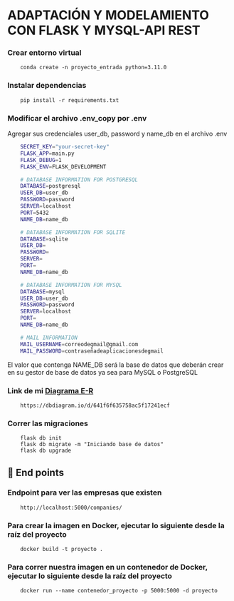 # ADAPTACIÓN Y MODELAMIENTO CON FLASK Y MYSQL-API REST

### Crear entorno virtual

```console
    conda create -n proyecto_entrada python=3.11.0
```
### Instalar dependencias

```console
    pip install -r requirements.txt
```

### Modificar el archivo .env_copy por .env

Agregar sus credenciales user_db, password y name_db en el archivo .env

```bash
    SECRET_KEY="your-secret-key"
    FLASK_APP=main.py
    FLASK_DEBUG=1
    FLASK_ENV=FLASK_DEVELOPMENT

    # DATABASE INFORMATION FOR POSTGRESQL
    DATABASE=postgresql
    USER_DB=user_db
    PASSWORD=password
    SERVER=localhost
    PORT=5432
    NAME_DB=name_db

    # DATABASE INFORMATION FOR SQLITE
    DATABASE=sqlite
    USER_DB=
    PASSWORD=
    SERVER=
    PORT=
    NAME_DB=name_db

    # DATABASE INFORMATION FOR MYSQL
    DATABASE=mysql
    USER_DB=user_db
    PASSWORD=password
    SERVER=localhost
    PORT=
    NAME_DB=name_db

    # MAIL INFORMATION
    MAIL_USERNAME=correodegmail@gmail.com
    MAIL_PASSWORD=contraseñadeaplicacionesdegmail
```

El valor que contenga NAME_DB será la base de datos que deberán crear en su gestor de base de datos ya sea para MySQL o PostgreSQL

### Link de mi [Diagrama E-R](https://dbdiagram.io/d/641f6f635758ac5f17241ecf)

```console
    https://dbdiagram.io/d/641f6f635758ac5f17241ecf
```

### Correr las migraciones

```console
    flask db init
    flask db migrate -m "Iniciando base de datos"
    flask db upgrade
```

## 🚀 End points

### Endpoint para ver las empresas que existen
```console
    http://localhost:5000/companies/
```

### Para crear la imagen en Docker, ejecutar lo siguiente desde la raíz del proyecto

```console
    docker build -t proyecto .
```
### Para correr nuestra imagen en un contenedor de Docker, ejecutar lo siguiente desde la raíz del proyecto

```console
    docker run --name contenedor_proyecto -p 5000:5000 -d proyecto
```